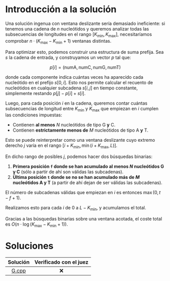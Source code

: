# Introducción a la solución

Una solución ingenua con ventana deslizante sería demasiado ineficiente: si
tenemos una cadena de $n$ nucleótidos y queremos analizar todas las
subsecuencias de longitudes en el rango $[K_{\text{min}}, K_{\text{max}}]$,
necesitaríamos comprobar $n \cdot (K_{\text{max}} - K_{\text{min}} + 1)$
ventanas distintas.

Para optimizar esto, podemos construir una estructura de suma prefija. Sea $s$
la cadena de entrada, y construyamos un vector $p$ tal que:

```math
p[i] = (\text{numA}, \text{numC}, \text{numG}, \text{numT})
```

donde cada componente indica cuántas veces ha aparecido cada nucleótido en el
prefijo $s[0, i]$. Esto nos permite calcular el recuento de nucleótidos en
cualquier subcadena $s[i, j]$ en tiempo constante, simplemente restando
$p[j] - p[i] + s[i]$.

Luego, para cada posición $i$ en la cadena, queremos contar cuántas
subsecuencias de longitud entre $K_{\text{min}}$ y $K_{\text{max}}$ que
empiezan en $i$ cumplen las condiciones impuestas:

- Contienen **al menos** $N$ nucleótidos de tipo G **y** C.
- Contienen **estrictamente menos de** $M$ nucleótidos de tipo A **y** T.

Esto se puede reinterpretar como una ventana deslizante cuyo extremo derecho
$j$ varía en el rango $[i + K_{\text{min}}, \min(i + K_{\text{max}}, L)]$.

En dicho rango de posibles $j$, podemos hacer dos búsquedas binarias:

1. **Primera posición `f` donde se han acumulado al menos $N$ nucleótidos G y
   C** (sólo a partir de ahí son válidas las subcadenas).
2. **Última posición `t` donde se no se han acumulado más de $M$ nucleótidos A
   y T** (a partir de ahí dejan de ser válidas las subcadenas).

El número de subcadenas válidas que empiezan en $i$ es entonces $\max(0, t - f + 1)$.

Realizamos esto para cada $i$ de $0$ a $L - K_{\text{min}}$, y acumulamos el total.

Gracias a las búsquedas binarias sobre una ventana acotada, el coste total es 
$O(n \cdot \log(K_{\text{max}} - K_{\text{min}} + 1))$.


# Soluciones

| Solución | Verificado con el juez |
| :------: | :--------------------: |
| [G.cpp](src/G.cpp) | :x:          |

